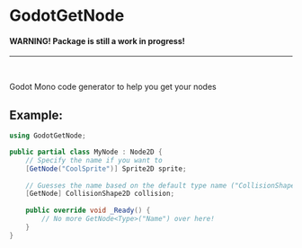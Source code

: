 ﻿# GodotGetNode
#### WARNING! Package is still a work in progress!

---

<br/>

Godot Mono code generator to help you get your nodes

## Example:
```csharp
using GodotGetNode;

public partial class MyNode : Node2D {
	// Specify the name if you want to
	[GetNode("CoolSprite")] Sprite2D sprite;
    
	// Guesses the name based on the default type name ("CollisionShape2D")
	[GetNode] CollisionShape2D collision;
    
	public override void _Ready() {
		// No more GetNode<Type>("Name") over here!
	}
}
```